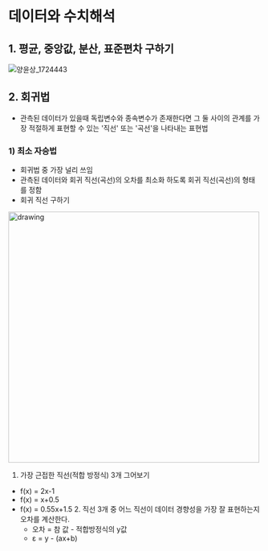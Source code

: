 # 데이터와 수치해석

## 1. 평균, 중앙값, 분산, 표준편차 구하기
![양윤상_1724443](https://user-images.githubusercontent.com/46489446/119249008-4b8c2700-bbd0-11eb-9677-aba78ad3fe1c.png)


## 2. 회귀법
- 관측된 데이터가 있을때 독립변수와 종속변수가 존재한다면 그 둘 사이의 관계를 가장 적절하게 표현할 수 있는 '직선' 또는 '곡선'을 나타내는 표현법


### 1) 최소 자승법
  - 회귀법 중 가장 널리 쓰임
  - 관측된 데이터와 회귀 직선(곡선)의 오차를 최소화 하도록 회귀 직선(곡선)의 형태를 정함
  - 회귀 직선 구하기
  
<img src="https://user-images.githubusercontent.com/46489446/119249325-9870fd00-bbd2-11eb-9f72-4b283a399e82.png" alt="drawing" width="500"/>

  1. 가장 근접한 직선(적합 방정식) 3개 그어보기
- f(x) = 2x-1
- f(x) = x+0.5
- f(x) = 0.55x+1.5
  2. 직선 3개 중 어느 직선이 데이터 경향성을 가장 잘 표현하는지 오차를 계산한다.
    - 오차 = 참 값 - 적합방정식의 y값
    - ε = y - (ax+b)
    
